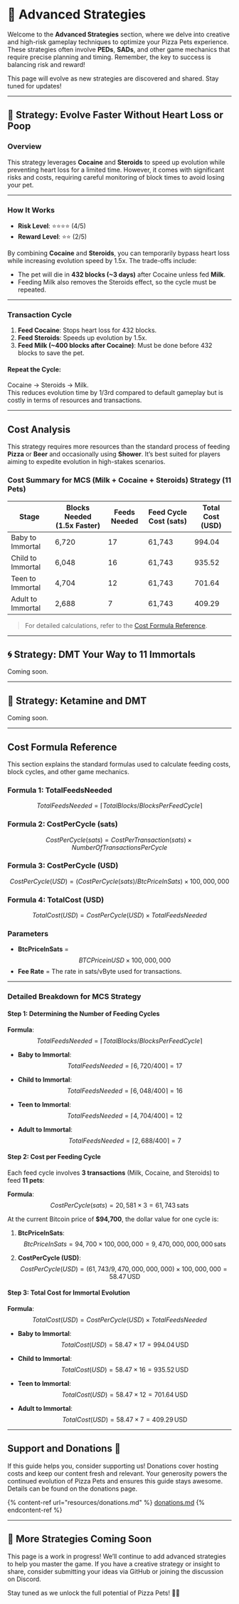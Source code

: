 # 🧠 Advanced Strategies

Welcome to the **Advanced Strategies** section, where we delve into creative and high-risk gameplay techniques to optimize your Pizza Pets experience. These strategies often involve **PEDs**, **SADs**, and other game mechanics that require precise planning and timing. Remember, the key to success is balancing risk and reward!

This page will evolve as new strategies are discovered and shared. Stay tuned for updates!

---

## 🚀 Strategy: Evolve Faster Without Heart Loss or Poop

### **Overview**

This strategy leverages **Cocaine** and **Steroids** to speed up evolution while preventing heart loss for a limited time. However, it comes with significant risks and costs, requiring careful monitoring of block times to avoid losing your pet.

---

### **How It Works**

- **Risk Level**: ⭐⭐⭐⭐ (4/5)  
- **Reward Level**: ⭐⭐ (2/5)

By combining **Cocaine** and **Steroids**, you can temporarily bypass heart loss while increasing evolution speed by 1.5x. The trade-offs include:

- The pet will die in **432 blocks (\~3 days)** after Cocaine unless fed **Milk**.
- Feeding Milk also removes the Steroids effect, so the cycle must be repeated.

---

### **Transaction Cycle**

1. **Feed Cocaine**: Stops heart loss for 432 blocks.
2. **Feed Steroids**: Speeds up evolution by 1.5x.
3. **Feed Milk (\~400 blocks after Cocaine)**: Must be done before 432 blocks to save the pet.

#### Repeat the Cycle:
Cocaine → Steroids → Milk.  
This reduces evolution time by 1/3rd compared to default gameplay but is costly in terms of resources and transactions.

---

## **Cost Analysis**

This strategy requires more resources than the standard process of feeding **Pizza** or **Beer** and occasionally using **Shower**. It’s best suited for players aiming to expedite evolution in high-stakes scenarios.

### Cost Summary for MCS (Milk + Cocaine + Steroids) Strategy (11 Pets)

| **Stage**         | **Blocks Needed (1.5x Faster)** | **Feeds Needed** | **Feed Cycle Cost (sats)** | **Total Cost (USD)** |
|--------------------|---------------------------------|------------------|----------------------------|----------------------|
| Baby to Immortal   | 6,720                          | 17               | 61,743                     | 994.04              |
| Child to Immortal  | 6,048                          | 16               | 61,743                     | 935.52              |
| Teen to Immortal   | 4,704                          | 12               | 61,743                     | 701.64              |
| Adult to Immortal  | 2,688                          | 7                | 61,743                     | 409.29              |

> For detailed calculations, refer to the [Cost Formula Reference](#cost-formula-reference).

---

## 🌀 Strategy: DMT Your Way to 11 Immortals

Coming soon.

---

## 🐎 Strategy: Ketamine and DMT

Coming soon.

---

## **Cost Formula Reference**

This section explains the standard formulas used to calculate feeding costs, block cycles, and other game mechanics.

### Formula 1: TotalFeedsNeeded
$$TotalFeedsNeeded = ⌈ TotalBlocks / BlocksPerFeedCycle ⌉$$

### Formula 2: CostPerCycle (sats)
$$CostPerCycle (sats) = CostPerTransaction (sats) × NumberOfTransactionsPerCycle$$

### Formula 3: CostPerCycle (USD)
$$CostPerCycle (USD) = (CostPerCycle (sats) / BtcPriceInSats) × 100,000,000$$

### Formula 4: TotalCost (USD)
$$TotalCost (USD) = CostPerCycle (USD) × TotalFeedsNeeded$$

### Parameters
- **BtcPriceInSats** = $$BTC Price in USD × 100,000,000$$
- **Fee Rate** = The rate in sats/vByte used for transactions.

---

### Detailed Breakdown for MCS Strategy

#### Step 1: Determining the Number of Feeding Cycles

**Formula**:  
$$TotalFeedsNeeded = ⌈ TotalBlocks / BlocksPerFeedCycle ⌉$$

- **Baby to Immortal**:  
  $$TotalFeedsNeeded = ⌈ 6,720 / 400 ⌉ = 17$$

- **Child to Immortal**:  
  $$TotalFeedsNeeded = ⌈ 6,048 / 400 ⌉ = 16$$

- **Teen to Immortal**:  
  $$TotalFeedsNeeded = ⌈ 4,704 / 400 ⌉ = 12$$

- **Adult to Immortal**:  
  $$TotalFeedsNeeded = ⌈ 2,688 / 400 ⌉ = 7$$

#### Step 2: Cost per Feeding Cycle

Each feed cycle involves **3 transactions** (Milk, Cocaine, and Steroids) to feed **11 pets**:

**Formula**:  
$$CostPerCycle (sats) = 20,581 × 3 = 61,743 \, \text{sats}$$

At the current Bitcoin price of **$94,700**, the dollar value for one cycle is:

1. **BtcPriceInSats**:  
   $$BtcPriceInSats = 94,700 × 100,000,000 = 9,470,000,000,000 \, \text{sats}$$

2. **CostPerCycle (USD)**:  
   $$CostPerCycle (USD) = (61,743 / 9,470,000,000,000) × 100,000,000 = 58.47 \, \text{USD}$$

#### Step 3: Total Cost for Immortal Evolution

**Formula**:  
$$TotalCost (USD) = CostPerCycle (USD) × TotalFeedsNeeded$$

- **Baby to Immortal**:  
  $$TotalCost (USD) = 58.47 × 17 = 994.04 \, \text{USD}$$

- **Child to Immortal**:  
  $$TotalCost (USD) = 58.47 × 16 = 935.52 \, \text{USD}$$

- **Teen to Immortal**:  
  $$TotalCost (USD) = 58.47 × 12 = 701.64 \, \text{USD}$$

- **Adult to Immortal**:  
  $$TotalCost (USD) = 58.47 × 7 = 409.29 \, \text{USD}$$

---

## Support and Donations 💖

If this guide helps you, consider supporting us! Donations cover hosting costs and keep our content fresh and relevant. Your generosity powers the continued evolution of Pizza Pets and ensures this guide stays awesome. Details can be found on the donations page.

{% content-ref url="resources/donations.md" %}
[donations.md](resources/donations.md)
{% endcontent-ref %}

---

## 🐾 More Strategies Coming Soon

This page is a work in progress! We’ll continue to add advanced strategies to help you master the game. If you have a creative strategy or insight to share, consider submitting your ideas via GitHub or joining the discussion on Discord.

Stay tuned as we unlock the full potential of Pizza Pets! 🍕🐾